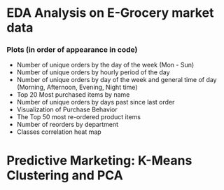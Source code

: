 # EDA Analysis on E-Grocery market data 
  ### Plots (in order of appearance in code)
- Number of unique orders by the day of the week (Mon - Sun)
- Number of unique orders by hourly period of the day
- Number of unique orders by day of the week and general time of day (Morning, Afternoon, Evening, Night time)
- Top 20 Most purchased items by name
- Number of unique orders by days past since last order
- Visualization of Purchase Behavior
- The Top 50 most re-ordered product items
- Number of reorders by department
- Classes correlation heat map

# Predictive Marketing: K-Means Clustering and PCA 
